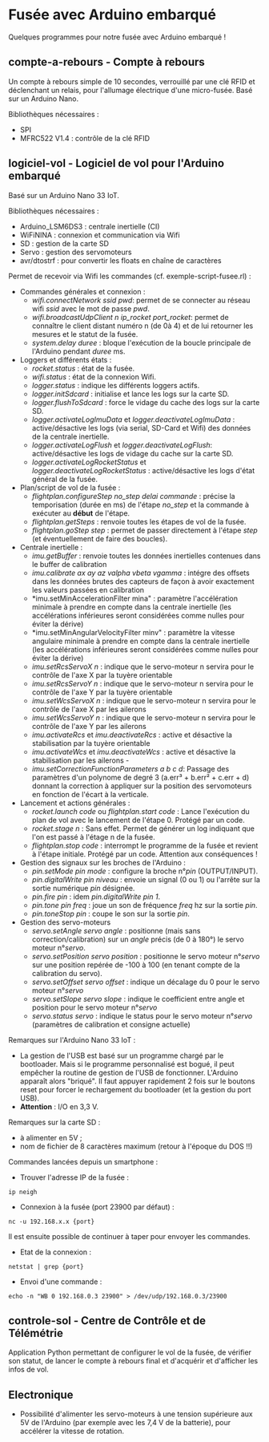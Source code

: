 # Fusée avec Arduino embarqué

Quelques programmes pour notre fusée avec Arduino embarqué !

## compte-a-rebours - Compte à rebours

Un compte à rebours simple de 10 secondes, verrouillé par une clé RFID et déclenchant un relais, pour l'allumage électrique d'une micro-fusée.
Basé sur un Arduino Nano.

Bibliothèques nécessaires :
- SPI
- MFRC522 V1.4 : contrôle de la clé RFID


## logiciel-vol - Logiciel de vol pour l'Arduino embarqué

Basé sur un Arduino Nano 33 IoT.

Bibliothèques nécessaires :
- Arduino_LSM6DS3 : centrale inertielle (CI)
- WiFiNINA : connexion et communication via Wifi
- SD : gestion de la carte SD
- Servo : gestion des servomoteurs
- avr/dtostrf : pour convertir les floats en chaîne de caractères

Permet de recevoir via Wifi les commandes (cf. exemple-script-fusee.rl) :
- Commandes générales et connexion :
    - *wifi.connectNetwork ssid pwd*: permet de se connecter au réseau wifi *ssid* avec le mot de passe *pwd*.
    - *wifi.broadcastUdpClient n ip_rocket port_rocket*: permet de connaître le client distant numéro n (de 0à 4) et de lui retourner les mesures et le statut de la fusée.
    - *system.delay duree* : bloque l'exécution de la boucle principale de l'Arduino pendant *duree* ms.
- Loggers et différents états  :
    - *rocket.status* : état de la fusée.
    - *wifi.status* : état de la connexion Wifi.
    - *logger.status* : indique les différents loggers actifs.
    - *logger.initSdcard* : initialise et lance les logs sur la carte SD.
    - *logger.flushToSdcard* : force le vidage du cache des logs sur la carte SD.
    - *logger.activateLogImuData* et *logger.deactivateLogImuData* : active/désactive les logs (via serial, SD-Card et Wifi) des données de la centrale inertielle.
    - *logger.activateLogFlush* et *logger.deactivateLogFlush*: active/désactive les logs de vidage du cache sur la carte SD.
    - *logger.activateLogRocketStatus* et *logger.deactivateLogRocketStatus* : active/désactive les logs d'état général de la fusée.
- Plan/script de vol de la fusée :
    - *flightplan.configureStep no_step delai commande* : précise la temporisation (durée en ms) de l'étape *no_step* et la commande à exécuter au **début** de l'étape.
    - *flightplan.getSteps* : renvoie toutes les étapes de vol de la fusée.
    - *flightplan.goStep step* : permet de passer directement à l'étape *step* (et éventuellement de faire des boucles).
- Centrale inertielle :
    - *imu.getBuffer* : renvoie toutes les données inertielles contenues dans le buffer de calibration
    - *imu.calibrate ax ay az valpha vbeta vgamma* : intégre des offsets dans les données brutes des capteurs de façon à avoir exactement les valeurs passées en calibration
    - *imu.setMinAccelerationFilter mina" : paramètre l'accélération minimale à prendre en compte dans la centrale inertielle (les accélérations inférieures seront considérées comme nulles pour éviter la dérive)
    - *imu.setMinAngularVelocityFilter minv" : paramètre la vitesse angulaire minimale à prendre en compte dans la centrale inertielle (les accélérations inférieures seront considérées comme nulles pour éviter la dérive)
    - *imu.setRcsServoX n* : indique que le servo-moteur n servira pour le contrôle de l'axe X par la tuyère orientable
    - *imu.setRcsServoY n* : indique que le servo-moteur n servira pour le contrôle de l'axe Y par la tuyère orientable
    - *imu.setWcsServoX n* : indique que le servo-moteur n servira pour le contrôle de l'axe X par les ailerons
    - *imu.setWcsServoY n* : indique que le servo-moteur n servira pour le contrôle de l'axe Y par les ailerons
    - *imu.activateRcs* et *imu.deactivateRcs* : active et désactive la stabilisation par la tuyère orientable
    - *imu.activateWcs* et *imu.deactivateWcs* : active et désactive la stabilisation par les ailerons    - 
    - *imu.setCorrectionFunctionParameters a b c d*: Passage des paramètres d'un polynome de degré 3 (a.err³ + b.err² + c.err + d) donnant la correction à appliquer sur la position des servomoteurs en fonction de l'écart à la verticale.
- Lancement et actions générales :
    - *rocket.launch code* ou *flightplan.start code* : Lance l'exécution du plan de vol avec le lancement de l'étape 0. Protégé par un code.
    - *rocket.stage n* : Sans effet. Permet de générer un log indiquant que l'on est passé à l'étage n de la fusée.
    - *flightplan.stop code* : interrompt le programme de la fusée et revient à l'étape initiale. Protégé par un code. Attention aux conséquences !
- Gestion des signaux sur les broches de l'Arduino :
    - *pin.setMode pin mode* : configure la broche n°*pin* (OUTPUT/INPUT). 
    - *pin.digitalWrite pin niveau* : envoie un signal (0 ou 1) ou l'arrête sur la sortie numérique *pin* désignée.
    - *pin.fire pin* : idem *pin.digitalWrite pin 1*.
    - *pin.tone pin freq* : joue un son de fréquence *freq* hz sur la sortie *pin*.
    - *pin.toneStop pin* : coupe le son sur la sortie *pin*.
- Gestion des servo-moteurs
    - *servo.setAngle servo angle* : positionne (mais sans correction/calibration) sur un *angle* précis (de 0 à 180°) le servo moteur n°*servo*.
    - *servo.setPosition servo position* : positionne le servo moteur n°*servo* sur une position repérée de -100 à 100 (en tenant compte de la calibration du servo).
    - *servo.setOffset servo offset* : indique un décalage du 0 pour le servo moteur n°*servo*
    - *servo.setSlope servo slope* : indique le coefficient entre angle et position pour le servo moteur n°*servo*
    - *servo.status servo* : indique le status pour le servo moteur n°*servo* (paramètres de calibration et consigne actuelle)



Remarques sur l'Arduino Nano 33 IoT :
- La gestion de l'USB est basé sur un programme chargé par le bootloader. Mais si le programme personnalisé est bogué, il peut empêcher la routine de gestion de l'USB de fonctionner. L'Arduino apparaît alors "briqué". Il faut appuyer rapidement 2 fois sur le boutons reset pour forcer le rechargement du bootloader (et la gestion du port USB).
- **Attention** : I/O en 3,3 V.

Remarques sur la carte SD :
- à alimenter en 5V ;
- nom de fichier de 8 caractères maximum (retour à l'époque du DOS !!)

Commandes lancées depuis un smartphone :
- Trouver l'adresse IP de la fusée :
```
ip neigh
```
- Connexion à la fusée (port 23900 par défaut) :
```
nc -u 192.168.x.x {port}
```
Il est ensuite possible de continuer à taper pour envoyer les commandes.
- Etat de la connexion :
```
netstat | grep {port}
```
- Envoi d'une commande :
```
echo -n "WB 0 192.168.0.3 23900" > /dev/udp/192.168.0.3/23900
```


## controle-sol - Centre de Contrôle et de Télémétrie

Application Python permettant de configurer le vol de la fusée, de vérifier son statut, de lancer le compte à rebours final et d'acquérir et d'afficher les infos de vol.

## Electronique

- Possibilité d'alimenter les servo-moteurs à une tension supérieure aux 5V de l'Arduino (par exemple avec les 7,4 V de la batterie), pour accélérer la vitesse de rotation.


